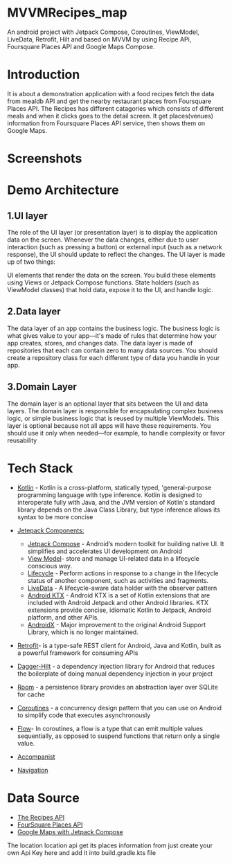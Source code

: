 # MVVMRecipes_map
An android  project with Jetpack Compose, Coroutines, ViewModel, LiveData, Retrofit, Hilt and based on MVVM by using Recipe APi, Foursquare Places API and Google Maps Compose.
# Introduction
It is about a demonstration application with a food recipes fetch the data from mealdb API and get the nearby restaurant places from Foursquare Places API. The Recipes has different catagories which consists of different meals and when it clicks goes to the detail screen. It get places(venues) information from Foursquare Places API service, then shows them on Google Maps. 

# Screenshots


# Demo Architecture
## 1.UI layer
The role of the UI layer (or presentation layer) is to display the application data on the screen. Whenever the data changes, either due to user interaction (such as pressing a button) or external input (such as a network response), the UI should update to reflect the changes. The UI layer is made up of two things:

UI elements that render the data on the screen. You build these elements using Views or Jetpack Compose functions.
State holders (such as ViewModel classes) that hold data, expose it to the UI, and handle logic.

## 2.Data layer
The data layer of an app contains the business logic. 
The business logic is what gives value to your app—it's
made of rules that determine how your app creates, stores,
and changes data. The data layer is made of repositories 
that each can contain zero to many data sources. 
You should create a repository class for each different
type of data you handle in your app.

## 3.Domain Layer
The domain layer is an optional layer that sits between the
UI and data layers. The domain layer is responsible for 
encapsulating complex business logic, or simple business 
logic that is reused by multiple ViewModels. This layer is
optional because not all apps will have these requirements.
You should use it only when needed—for example, to handle
complexity or favor reusability

# Tech Stack
- [Kotlin](https://kotlinlang.org/docs/home.html) - Kotlin is a cross-platform, statically typed,
'general-purpose programming language with type inference. 
Kotlin is designed to interoperate fully with Java, and the 
JVM version of Kotlin's standard library depends on the Java 
Class Library, but type inference allows its syntax to be more concise
- [Jetepack Components:](https://developer.android.com/topic/architecture?gclid=Cj0KCQjw8O-VBhCpARIsACMvVLOH1satX45o9f4PMQ4Sxr7bG9myl6-KZL9nYda8PJsHV7m2uJL8bzgaAmqiEALw_wcB&gclsrc=aw.ds)
   - [Jetpack Compose](https://developer.android.com/jetpack/compose?gclid=Cj0KCQjwhqaVBhCxARIsAHK1tiMMwHsxQ8Z25jyEdtLha9erq11wROoEfL6RqpGMprgbDTNuMO3_Ri8aAu5EEALw_wcB&gclsrc=aw.ds) - Android’s modern toolkit for building native UI. It simplifies and accelerates UI development on Android
   - [View Model](https://developer.android.com/topic/libraries/architecture/viewmodel)- store and manage UI-related data in a lifecycle conscious way.
   - [Lifecycle](https://developer.android.com/topic/libraries/architecture/lifecycle) - Perform actions in response to a change in the lifecycle status
      of another component, such as activities and fragments.
   - [LiveData](https://developer.android.com/topic/libraries/architecture/livedata.html) - A lifecycle-aware data holder with the observer pattern
   - [Android KTX](https://developer.android.com/kotlin/ktx.html) - Android KTX is a set of Kotlin extensions that are included
     with Android Jetpack and other Android libraries. KTX extensions provide
     concise, idiomatic Kotlin to Jetpack, Android platform, and other APIs.
   - [AndroidX](https://developer.android.com/jetpack/androidx) - Major improvement to the original Android Support Library, which is no longer maintained.
- [Retrofit](https://github.com/square/retrofit)- is a type-safe REST client for Android, 
      Java and Kotlin, built as a powerful framework for consuming APIs
- [Dagger-Hilt](https://dagger.dev/hilt/) - a dependency injection library for Android 
     that reduces the boilerplate of doing manual dependency injection in your project
- [Room](https://developer.android.com/training/data-storage/room) - a persistence library provides an abstraction layer over SQLite for cache

- [Coroutines](https://developer.android.com/kotlin/coroutines) - a concurrency design pattern that you can use on Android to simplify 
  code that executes asynchronously

- [Flow](https://developer.android.com/kotlin/flow)- In coroutines, a flow is a type that
    can emit multiple values sequentially, as opposed to suspend functions that return only a single value.
- [Accompanist](https://github.com/google/accompanist)   
- [Navigation](https://developer.android.com/guide/navigation)
  
# Data Source
- [The Recipes API](https://www.themealdb.com/api.php) 
- [FourSquare Places API](https://developer.foursquare.com/docs/places-api-getting-started)
- [Google Maps with Jetpack Compose](https://developers.google.com/maps/documentation/android-sdk/maps-compose)

The location location api get its places information from just create your own Api Key here and add it into build.gradle.kts file

